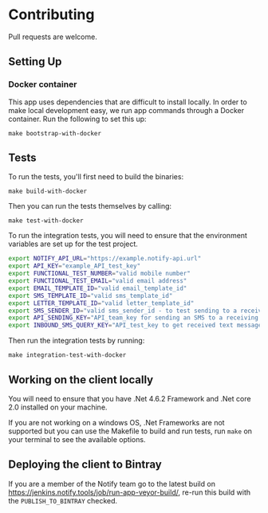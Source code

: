 # Contributing

Pull requests are welcome.

## Setting Up

### Docker container

This app uses dependencies that are difficult to install locally. In order to make local development easy, we run app commands through a Docker container. Run the following to set this up:

```shell
make bootstrap-with-docker
```

## Tests

To run the tests, you'll first need to build the binaries:

```
make build-with-docker
```

Then you can run the tests themselves by calling:

```
make test-with-docker
```

To run the integration tests, you will need to ensure that the environment variables are set up for the test project.

```sh
export NOTIFY_API_URL="https://example.notify-api.url"
export API_KEY="example_API_test_key"
export FUNCTIONAL_TEST_NUMBER="valid mobile number"
export FUNCTIONAL_TEST_EMAIL="valid email address"
export EMAIL_TEMPLATE_ID="valid email_template_id"
export SMS_TEMPLATE_ID="valid sms_template_id"
export LETTER_TEMPLATE_ID="valid letter_template_id"
export SMS_SENDER_ID="valid sms_sender_id - to test sending to a receiving number, so needs to be a real number"
export API_SENDING_KEY="API_team_key for sending an SMS to a receiving number"
export INBOUND_SMS_QUERY_KEY="API_test_key to get received text messages"
```

Then run the integration tests by running:

```
make integration-test-with-docker
```

## Working on the client locally

You will need to ensure that you have .Net 4.6.2 Framework and .Net core 2.0 installed on your machine.

If you are not working on a windows OS, .Net Frameworks are not supported but you can use the Makefile to build and run tests, run `make` on your terminal to see the available options.

## Deploying the client to Bintray

If you are a member of the Notify team go to the latest build on https://jenkins.notify.tools/job/run-app-veyor-build/, re-run this build with the `PUBLISH_TO_BINTRAY` checked.

